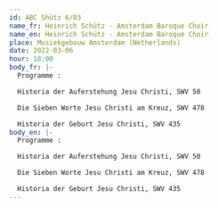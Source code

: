 ```yaml
---
id: ABC Shütz 6/03
name_fr: Heinrich Schütz - Amsterdam Baroque Choir
name_en: Heinrich Schütz - Amsterdam Baroque Choir
place: Musiekgebouw Amsterdam (Netherlands)
date: 2022-03-06
hour: 18:00
body_fr: |-
  Programme : 

  Historia der Auferstehung Jesu Christi, SWV 50

  Die Sieben Worte Jesu Christi am Kreuz, SWV 478

  Historia der Geburt Jesu Christi, SWV 435
body_en: |-
  Programme : 

  Historia der Auferstehung Jesu Christi, SWV 50

  Die Sieben Worte Jesu Christi am Kreuz, SWV 478

  Historia der Geburt Jesu Christi, SWV 435
---
```

